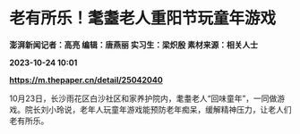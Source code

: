# 老有所乐！耄耋老人重阳节玩童年游戏
**澎湃新闻记者：高亮 编辑：唐燕丽 实习生：梁炽殷 素材来源：相关人士**

**2023-10-24 10:01**

**https://m.thepaper.cn/detail/25042040**

10月23日，长沙雨花区白沙社区和家养护院内，耄耋老人“回味童年”，一同做游戏。院长刘小玲说，老年人玩童年游戏能预防老年痴呆，缓解精神压力，让老人们老有所乐。